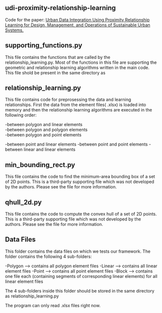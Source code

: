 ## udi-proximity-relationship-learning
Code for the paper: [Urban Data Integration Using Proximity Relationship Learning for Design, Management, and Operations of Sustainable Urban Systems.](https://doi.org/10.1061/(ASCE)CP.1943-5487.0000806)

## supporting_functions.py

This file contains the functions that are called by the relationship_learning.py. Most of the functions in this file are supporting the geometric and relationship learning algorithms written in the main code. This file shold be present in the same directory as 

## relationship_learning.py
This file contains code for preprosessing the data and learning relationships. First the data from the element files( .xlsx) is loaded into memory and then the relationship learning algorithms are executed in the following order:

-between polygon and linear elements <br>
-between polygon and polygon elements<br>
-between polygon and point elements<br>

-between point and linear elements
-between point and point elements
-between linear and linear elements

## min_bounding_rect.py 
This file contains the code to find the minimum-area bounding box of a set of 2D points. This is a third-party supporting file which was not developed by the authors. Please see the file for more information.

## qhull_2d.py 
This file contains the code to compute the convex hull of a set of 2D points. This is a third-party supporting file which was not developed by the authors. Please see the file for more information.

## Data Files

This folder contains the data files on which we tests our framework. The folder contains the following 4 sub-folders:

-Polygon --> contains all polygon element files
-Linear --> contains all linear element files
-Point --> contains all point element files
-Block --> contains one file each (containing segments of corresponding linear elements) for all linear element files
 
The 4 sub-folders inside this folder should be stored in the same directory as relationship_learning.py

The program can only read .xlsx files right now.
